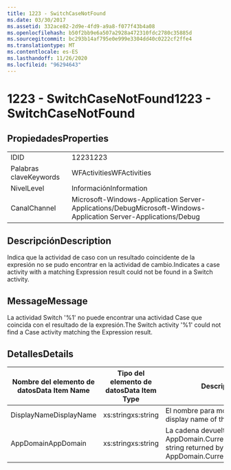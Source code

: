 ```yaml
---
title: 1223 - SwitchCaseNotFound
ms.date: 03/30/2017
ms.assetid: 332ace82-2d9e-4fd9-a9a8-f077f43b4a08
ms.openlocfilehash: b50f2bb9e6a507a2928a472310fdc2780c35885d
ms.sourcegitcommit: bc293b14af795e0e999e3304dd40c0222cf2ffe4
ms.translationtype: MT
ms.contentlocale: es-ES
ms.lasthandoff: 11/26/2020
ms.locfileid: "96294643"
---
```

# <a name="1223---switchcasenotfound"></a><span data-ttu-id="2bc97-102">1223 - SwitchCaseNotFound</span><span class="sxs-lookup"><span data-stu-id="2bc97-102">1223 - SwitchCaseNotFound</span></span>

## <a name="properties"></a><span data-ttu-id="2bc97-103">Propiedades</span><span class="sxs-lookup"><span data-stu-id="2bc97-103">Properties</span></span>  
  
|||  
|-|-|  
|<span data-ttu-id="2bc97-104">ID</span><span class="sxs-lookup"><span data-stu-id="2bc97-104">ID</span></span>|<span data-ttu-id="2bc97-105">1223</span><span class="sxs-lookup"><span data-stu-id="2bc97-105">1223</span></span>|  
|<span data-ttu-id="2bc97-106">Palabras clave</span><span class="sxs-lookup"><span data-stu-id="2bc97-106">Keywords</span></span>|<span data-ttu-id="2bc97-107">WFActivities</span><span class="sxs-lookup"><span data-stu-id="2bc97-107">WFActivities</span></span>|  
|<span data-ttu-id="2bc97-108">Nivel</span><span class="sxs-lookup"><span data-stu-id="2bc97-108">Level</span></span>|<span data-ttu-id="2bc97-109">Información</span><span class="sxs-lookup"><span data-stu-id="2bc97-109">Information</span></span>|  
|<span data-ttu-id="2bc97-110">Canal</span><span class="sxs-lookup"><span data-stu-id="2bc97-110">Channel</span></span>|<span data-ttu-id="2bc97-111">Microsoft-Windows-Application Server-Applications/Debug</span><span class="sxs-lookup"><span data-stu-id="2bc97-111">Microsoft-Windows-Application Server-Applications/Debug</span></span>|  
  
## <a name="description"></a><span data-ttu-id="2bc97-112">Descripción</span><span class="sxs-lookup"><span data-stu-id="2bc97-112">Description</span></span>  

 <span data-ttu-id="2bc97-113">Indica que la actividad de caso con un resultado coincidente de la expresión no se pudo encontrar en la actividad de cambio.</span><span class="sxs-lookup"><span data-stu-id="2bc97-113">Indicates a case activity with a matching Expression result could not be found in a Switch activity.</span></span>  
  
## <a name="message"></a><span data-ttu-id="2bc97-114">Message</span><span class="sxs-lookup"><span data-stu-id="2bc97-114">Message</span></span>  

 <span data-ttu-id="2bc97-115">La actividad Switch '%1' no puede encontrar una actividad Case que coincida con el resultado de la expresión.</span><span class="sxs-lookup"><span data-stu-id="2bc97-115">The Switch activity '%1' could not find a Case activity matching the Expression result.</span></span>  
  
## <a name="details"></a><span data-ttu-id="2bc97-116">Detalles</span><span class="sxs-lookup"><span data-stu-id="2bc97-116">Details</span></span>  
  
|<span data-ttu-id="2bc97-117">Nombre del elemento de datos</span><span class="sxs-lookup"><span data-stu-id="2bc97-117">Data Item Name</span></span>|<span data-ttu-id="2bc97-118">Tipo del elemento de datos</span><span class="sxs-lookup"><span data-stu-id="2bc97-118">Data Item Type</span></span>|<span data-ttu-id="2bc97-119">Descripción</span><span class="sxs-lookup"><span data-stu-id="2bc97-119">Description</span></span>|  
|--------------------|--------------------|-----------------|  
|<span data-ttu-id="2bc97-120">DisplayName</span><span class="sxs-lookup"><span data-stu-id="2bc97-120">DisplayName</span></span>|<span data-ttu-id="2bc97-121">xs:string</span><span class="sxs-lookup"><span data-stu-id="2bc97-121">xs:string</span></span>|<span data-ttu-id="2bc97-122">El nombre para mostrar de la actividad.</span><span class="sxs-lookup"><span data-stu-id="2bc97-122">The display name of the activity.</span></span>|  
|<span data-ttu-id="2bc97-123">AppDomain</span><span class="sxs-lookup"><span data-stu-id="2bc97-123">AppDomain</span></span>|<span data-ttu-id="2bc97-124">xs:string</span><span class="sxs-lookup"><span data-stu-id="2bc97-124">xs:string</span></span>|<span data-ttu-id="2bc97-125">La cadena devuelta por AppDomain.CurrentDomain.FriendlyName.</span><span class="sxs-lookup"><span data-stu-id="2bc97-125">The string returned by AppDomain.CurrentDomain.FriendlyName.</span></span>|
